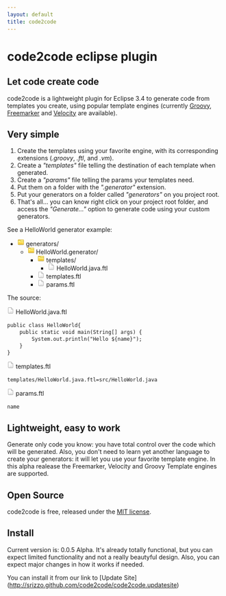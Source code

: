 ```yaml
---
layout: default
title: code2code
---
```


# code2code eclipse plugin
	
## Let code create code

code2code is a lightweight plugin for Eclipse 3.4 to generate code from templates you create, using popular template engines (currently [Groovy](http://groovy.codehaus.org/Groovy+Templates), [Freemarker](http://freemarker.sourceforge.net/) and [Velocity](http://velocity.apache.org/) are available).

## Very simple

1. Create the templates using your favorite engine, with its corresponding extensions (*.groovy*, *.ftl*, and *.vm*).
1. Create a *"templates"* file telling the destination of each template when generated.
1. Create a *"params"* file telling the params your templates need.
1. Put them on a folder with the *".generator"* extension.
1. Put your generators on a folder called *"generators"* on you project root.
1. That's all... you can know right click on your project root folder, and access the *"Generate..."* option to generate code using your custom generators.

See a HelloWorld generator example: 


<ul class="directory-structure">
	<li>
		<img src="images/icons/folder.png" class="file-icon"> generators/
		<ul>
			<li>
				<img src="images/icons/folder.png" class="file-icon"> HelloWorld.generator/
				<ul>
					<li>
						<img src="images/icons/folder.png" class="file-icon"> templates/
						<ul>
							<li>
								<img src="images/icons/file.png" class="file-icon"> HelloWorld.java.ftl
							</li>
						</ul>
					</li>
					<li>
						<img src="images/icons/file.png" class="file-icon"> templates.ftl
					</li>
					<li>
						<img src="images/icons/file.png" class="file-icon"> params.ftl
					</li>
				</ul>
			</li>
		</ul>
	</li>
</ul>


The source: 

<img src="images/icons/file.png" class="file-icon"> HelloWorld.java.ftl

    public class HelloWorld{
		public static void main(String[] args) {
			System.out.println("Hello ${name}");
		}
    }

<img src="images/icons/file.png" class="file-icon"> templates.ftl

    templates/HelloWorld.java.ftl=src/HelloWorld.java


<img src="images/icons/file.png" class="file-icon"> params.ftl

    name

## Lightweight, easy to work

Generate only code you know: you have total control over the code which will be generated. Also, you don't need to learn yet another language to create your generators: it will let you use your favorite template engine. In this alpha realease the Freemarker, Velocity and Groovy Template engines are supported.


## Open Source

code2code is free, released under the [MIT license](http://en.wikipedia.org/wiki/MIT_License).

## Install

Current version is: 0.0.5 Alpha. It's already totally functional, but you can expect limited functionality and not a really beautyful design. Also, you can expect major changes in how it works if needed. 

You can install it from our link to [Update Site] (http://srizzo.github.com/code2code/code2code.updatesite)

